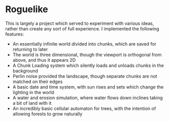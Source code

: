 Roguelike
=========

This is largely a project which served to experiment with various ideas, rather than create any sort of full experience.
I implemented the following features:
  - An essentially infinite world divided into chunks, which are saved for returning to later
  - The world is three dimensional, though the viewport is orthogonal from above, and thus it appears 2D
  - A Chunk Loading system which silently loads and unloads chunks in the background
  - Perlin noise provided the landscape, though separate chunks are not matched on their edges
  - A basic date and time system, with sun rises and sets which change the lighting in the world
  - A water and erosion simulation, where water flows down inclines taking a bit of land with it
  - An incredibly basic cellular automaton for trees, with the intention of allowing forests to grow naturally
